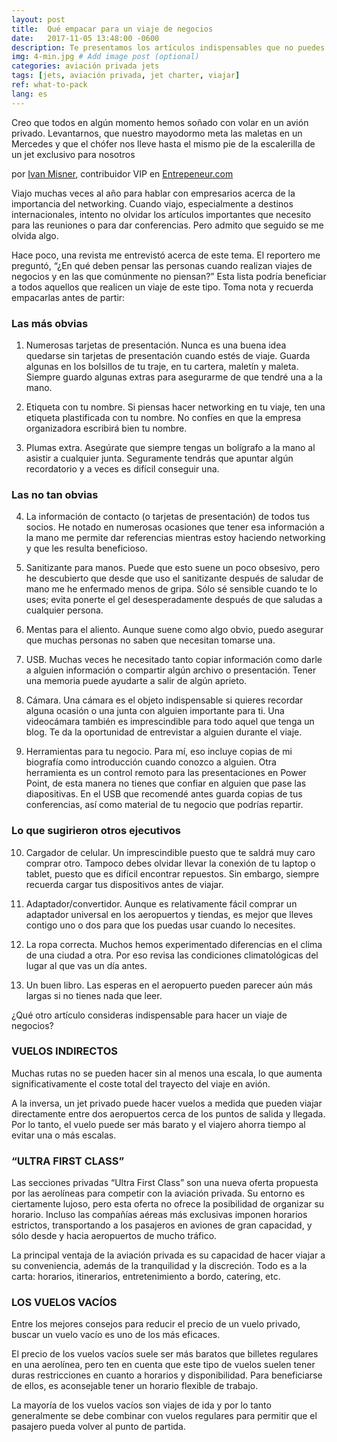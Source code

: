 ```yaml
---
layout: post
title:  Qué empacar para un viaje de negocios
date:   2017-11-05 13:48:00 -0600
description: Te presentamos los artículos indispensables que no puedes olvidar antes de partir en un viaje de este tipo. # Add post description (optional)
img: 4-min.jpg # Add image post (optional)
categories: aviación privada jets
tags: [jets, aviación privada, jet charter, viajar]
ref: what-to-pack
lang: es
---
```


Creo que todos en algún momento hemos soñado con volar en un avión privado. Levantarnos, que nuestro mayodormo meta las maletas en un Mercedes y que el chófer nos lleve hasta el mismo pie de la escalerilla de un jet exclusivo para nosotros

por [Ivan Misner](https://www.entrepreneur.com/article/265549), contribuidor VIP en [Entrepeneur.com](www.entrepeneur.com)

Viajo muchas veces al año para hablar con empresarios acerca de la importancia del networking. Cuando viajo, especialmente a destinos internacionales, intento no olvidar los artículos importantes que necesito para las reuniones o para dar conferencias. Pero admito que seguido se me olvida algo.

Hace poco, una revista me entrevistó acerca de este tema. El reportero me preguntó, “¿En qué deben pensar las personas cuando realizan viajes de negocios y en las que comúnmente no piensan?” Esta lista podría beneficiar a todos aquellos que realicen un viaje de este tipo. Toma nota y recuerda empacarlas antes de partir:

### Las más obvias

1. Numerosas tarjetas de presentación. Nunca es una buena idea quedarse sin tarjetas de presentación cuando estés de viaje. Guarda algunas en los bolsillos de tu traje, en tu cartera, maletín y maleta. Siempre guardo algunas extras para asegurarme de que tendré una a la mano.

2. Etiqueta con tu nombre. Si piensas hacer networking en tu viaje, ten una etiqueta plastificada con tu nombre. No confíes en que la empresa organizadora escribirá bien tu nombre.

3. Plumas extra. Asegúrate que siempre tengas un bolígrafo a la mano al asistir a cualquier junta. Seguramente tendrás que apuntar algún recordatorio y a veces es difícil conseguir una.

### Las no tan obvias

4. La información de contacto (o tarjetas de presentación) de todos tus socios. He notado en numerosas ocasiones que tener esa información a la mano me permite dar referencias mientras estoy haciendo networking y que les resulta beneficioso.

5. Sanitizante para manos. Puede que esto suene un poco obsesivo, pero he descubierto que desde que uso el sanitizante después de saludar de mano me he enfermado menos de gripa. Sólo sé sensible cuando te lo uses; evita ponerte el gel desesperadamente después de que saludas a cualquier persona.

6. Mentas para el aliento. Aunque suene como algo obvio, puedo asegurar que muchas personas no saben que necesitan tomarse una.

7. USB. Muchas veces he necesitado tanto copiar información como darle a alguien información o compartir algún archivo o presentación. Tener una memoria puede ayudarte a salir de algún aprieto.

8. Cámara. Una cámara es el objeto indispensable si quieres recordar alguna ocasión o una junta con alguien importante para ti. Una videocámara también es imprescindible para todo aquel que tenga un blog. Te da la oportunidad de entrevistar a alguien durante el viaje.

9. Herramientas para tu negocio. Para mí, eso incluye copias de mi biografía como introducción cuando conozco a alguien. Otra herramienta es un control remoto para las presentaciones en Power Point, de esta manera no tienes que confiar en alguien que pase las diapositivas. En el USB que recomendé antes guarda copias de tus conferencias, así como material de tu negocio que podrías repartir.

### Lo que sugirieron otros ejecutivos

10. Cargador de celular. Un imprescindible puesto que te saldrá muy caro comprar otro. Tampoco debes olvidar llevar la conexión de tu laptop o tablet, puesto que es difícil encontrar repuestos. Sin embargo, siempre recuerda cargar tus dispositivos antes de viajar.

11. Adaptador/convertidor. Aunque es relativamente fácil comprar un adaptador universal en los aeropuertos y tiendas, es mejor que lleves contigo uno o dos para que los puedas usar cuando lo necesites.

12. La ropa correcta. Muchos hemos experimentado diferencias en el clima de una ciudad a otra. Por eso revisa las condiciones climatológicas del lugar al que vas un día antes.

13. Un buen libro. Las esperas en el aeropuerto pueden parecer aún más largas si no tienes nada que leer.

¿Qué otro artículo consideras indispensable para hacer un viaje de negocios?






### VUELOS INDIRECTOS
Muchas rutas no se pueden hacer sin al menos una escala, lo que aumenta significativamente el coste total del trayecto del viaje en avión.

A la inversa, un jet privado puede hacer vuelos a medida que pueden viajar directamente entre dos aeropuertos cerca de los puntos de salida y llegada. Por lo tanto, el vuelo puede ser más barato y el viajero ahorra tiempo al evitar una o más escalas.



### “ULTRA FIRST CLASS”
Las secciones privadas “Ultra First Class” son una nueva oferta propuesta por las aerolíneas para competir con la aviación privada. Su entorno es ciertamente lujoso, pero esta oferta no ofrece la posibilidad de organizar su horario. Incluso las compañías aéreas más exclusivas imponen horarios estrictos, transportando a los pasajeros en aviones de gran capacidad, y sólo desde y hacia aeropuertos de mucho tráfico.

La principal ventaja de la aviación privada es su capacidad de hacer viajar a su conveniencia, además de la tranquilidad y la discreción. Todo es a la carta: horarios, itinerarios, entretenimiento a bordo, catering, etc.



### LOS VUELOS VACÍOS
Entre los mejores consejos para reducir el precio de un vuelo privado, buscar un vuelo vacío es uno de los más eficaces.

El precio de los vuelos vacíos suele ser más baratos que billetes regulares en una aerolínea, pero ten en cuenta que este tipo de vuelos suelen tener duras restricciones en cuanto a horarios y disponibilidad. Para beneficiarse de ellos, es aconsejable tener un horario flexible de trabajo.

La mayoría de los vuelos vacíos son viajes de ida y por lo tanto generalmente se debe combinar con vuelos regulares para permitir que el pasajero pueda volver al punto de partida.
